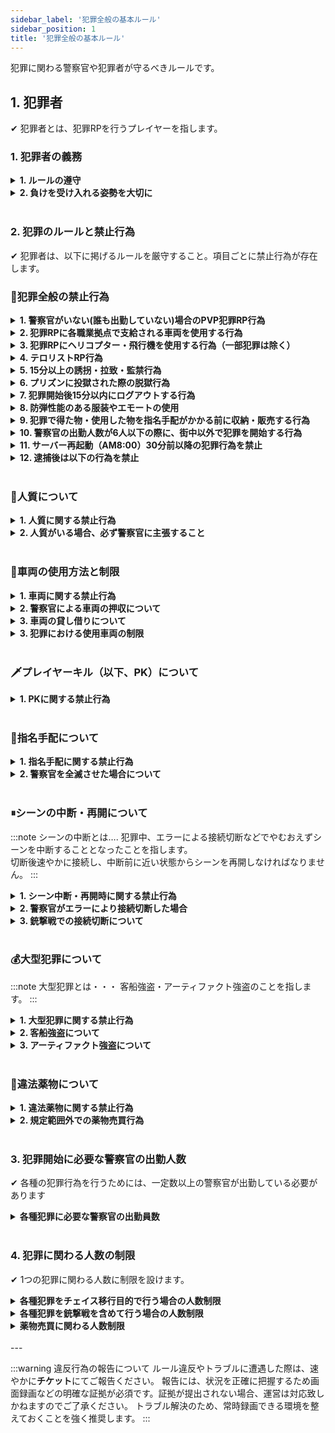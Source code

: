 ```yaml
---
sidebar_label: '犯罪全般の基本ルール'
sidebar_position: 1
title: '犯罪全般の基本ルール'
---
```


犯罪に関わる警察官や犯罪者が守るべきルールです。


## 1. 犯罪者
✔ 犯罪者とは、犯罪RPを行うプレイヤーを指します。

### 1. 犯罪者の義務

<details>
<summary><strong>1. ルールの遵守</strong></summary>
<div>
以下に記載するルールは、RPにおける整合性を保ち、他プレイヤーのRPを尊重するために必要不可欠なものです。<br/>
すべてのプレイヤーが円滑にプレイできるよう、必ず遵守してください。
</div>
</details>

<details>
<summary><strong>2. 負けを受け入れる姿勢を大切に</strong></summary>
<div>
犯罪RPを行う以上、警察官に捕まったり負けたりする展開もRPの一部と理解し、<br/>
「勝つためのRP」ではなく、「面白いストーリーを作るためのRP」を心がけましょう。
</div>
</details>

<br/>

### 2. 犯罪のルールと禁止行為
✔ 犯罪者は、以下に掲げるルールを厳守すること。項目ごとに禁止行為が存在します。

### 🚫犯罪全般の禁止行為

<details>
<summary><strong>1. 警察官がいない(誰も出勤していない)場合のPVP犯罪RP行為</strong></summary>
<div>
強盗・誘拐・殺人・プレイヤーから車両を盗むなどの PVP (プレイヤー対プレイヤー) 犯罪行為はできません。
</div>
</details>

<details>
<summary><strong>2. 犯罪RPに各職業拠点で支給される車両を使用する行為</strong></summary>
<div>
タクシーをしながら犯罪をする仲間を探す、指名手配された場合の潜伏場所を探す、逃走ルートを下見する、
といった犯罪準備行為に使用することは可能とします。
</div>
</details>

<details>
<summary><strong>3. 犯罪RPにヘリコプター・飛行機を使用する行為（一部犯罪は除く）</strong></summary>
<div>
客船強盗を除く。
</div>
</details>

<details>
<summary><strong>4. テロリストRP行為</strong></summary>
<div>
非のない一般市民を巻き込む犯罪RPは禁止です。<br/>
現実には起こることがあるかもしれませんが、kogamaiGTAではこれを許可することはありません。
</div>
</details>

<details>
<summary><strong>5. 15分以上の誘拐・拉致・監禁行為</strong></summary>
<div>
15分以内であっても、正当な理由のない実施、もしくは反復的にこれを行うことは、禁止です。
</div>
</details>

<details>
<summary><strong>6. プリズンに投獄された際の脱獄行為</strong></summary>
<div>
いかなる理由があったとしても脱獄を禁止します。<br/>
尚、プリズン内でのパルクールの使用は想定外の動作を発生させる恐れがある為、細心の注意を払うこと。<br/>
意図せず使用し、脱獄となった場合でも違反となる場合がありますので十分注意して下さい。
</div>
</details>

<details>
<summary><strong>7. 犯罪開始後15分以内にログアウトする行為</strong></summary>
<div>
ログアウトした場合「永久指名手配」となります。<br/>
※通常指名手配の場合、指名手配時間の半分が経過するまでログアウトすることはできません。<br/>
※永久指名手配中に再度永久指名手配になる行為をした場合、サーバー追放対象となります。<br/>

 :::note 例) 12:00に空き巣を行った。<br/>
 　→指名手配がかからず12:16以降にログアウトは可。<br/>
 　→12:10に「12:40まで」と指名手配がかかった場合、12:25以降にログアウト可。<br/>
 　→指名手配がかからず12:10にログアウトした場合、永久指名手配。
 :::
</div>
</details>

<details>
<summary><strong>8. 防弾性能のある服装やエモートの使用</strong></summary>
<div>
防弾性がある服飾や装飾、エモートは、すべて禁止です。
</div>
</details>

<details>
<summary><strong>9. 犯罪で得た物・使用した物を指名手配がかかる前に収納・販売する行為</strong></summary>
<div>
指名手配通知後に収納・販売すること。
</div>
</details>

<details>
<summary><strong>10. 警察官の出勤人数が6人以下の際に、街中以外で犯罪を開始する行為</strong></summary>
<div>
犯罪が可能な範囲は下記画像を参照してください。
<img src="https://gta-media.kogamai.com/image%2F1f4494e65591b623.png" width="80%" />
</div>
</details>

<details>
<summary><strong>11. サーバー再起動（AM8:00）30分前以降の犯罪行為を禁止</strong></summary>
<div>
30分前にアナウンスが流れます。それ以降の故意的な犯罪は禁止です。
</div>
</details>

<details>
<summary><strong>12. 逮捕後は以下の行為を禁止</strong></summary>
<div>

 <details>
 <summary><strong>1. 警察官に手錠・連行されている状態で無線などの連絡手段を使用する行為（ボタン連打含む）</strong></summary>
 <div>
 留置所に入れられた際も同様に、無線・スマホ電話の使用を禁止します。
 </div>
 </details>

 <details>
 <summary><strong>2. 警察署内でパルクールを使用する行為</strong></summary>
 <div>
 建物をすり抜ける可能性があり、意図していなくてもグリッチ行為として違反とみなさますのでご注意ください。
 </div>
 </details>

 <details>
 <summary><strong>3.留置所内で、殴り・武器などを使用する行為</strong></summary>
 <div>
 必要な場合は警察官の許可を得ること。
 </div>
 </details>

</div>
</details>

<br/>

### 🧍人質について

<details>
<summary><strong>1. 人質に関する禁止行為</strong></summary>
<div>


<details>
<summary><strong>1. 談合・買収した人間を人質と偽装する行為</strong></summary>
<div>
犯罪経験の有無は問いませんが、以前共犯となった事件簿が発見された場合人質とみなされない場合があります。<br/>
※警察事件簿にて全て記録されています。
</div>
</details>

<details>
<summary><strong>2. 警察官との人質解放交渉が終わる前に逃走する行為</strong></summary>
<div>
人質の解放条件として警察官へ一定程度の要求を行うことができます。どの程度の要求を呑むかはその場の警察官が判断します。<br/>
原則2種類要求することができ、指名手配中は1種類のみとなります。条件の一部例は以下の通りです。<br/>

<ul>
  <li>チェイス開始後、1分間警察ヘリコプターで追跡させない</li>
  <li>チェイス開始後、車両からのアタックを一定時間禁止させる</li>
  <li>スパイク・ゲートの使用を禁止させる　　　　　　　　　　　　　　　　等</li>　
</ul>

</div>
</details>

<details>
<summary><strong>3. 人質解放交渉中に発砲（威嚇射撃含む）また、警察官を殺す行為</strong></summary>
<div>
交渉後のチェイス中に、逃げる手段として発砲することは可能。
</div>
</details>

</div>
</details>

<details>
<summary><strong>2. 人質がいる場合、必ず警察官に主張すること</strong></summary>
<div>
警察官が監視カメラや現場の状況を確認した際に、人質が見える位置にいない場合、人質がいないと判断されます。<br/>
人質をとっていない場合、警察官は実銃での制圧を行います。<br/>
全ての犯罪において、1人で行い人質をとる場合は警察官が到着する前に人質に銃を向けて待機し、<br/>
到着した警察官に対し「人質がいる、はいってくるな」などの脅し文言で人質がいることを必ず主張すること。
</div>
</details>

<br/>

### 🚗車両の使用方法と制限

<details>
<summary><strong>1. 車両に関する禁止行為</strong></summary>
<div>
<ui>
  <li>車両で建物の入口等をふさぐ行為</li>
  <li>犯罪に使用した車両を、警察官に押収される、または指名手配時間が終了する前に車庫へしまう行為</li>
  <li>徒歩状態の相手に対し、意図して車両を使って殺害する（以下、VPK）行為</li>
  <li>VPKから犯罪を開始する行為</li>
</ui>
</div>
</details>

<details>
<summary><strong>2. 警察官による車両の押収について</strong></summary>
<div>
押収された車両が時間制限により取り出せない場合、警察官へ連絡し、一定金額支払うことですぐに出庫することが可能です。
</div>
</details>

<details>
<summary><strong>3. 車両の貸し借りについて</strong></summary>
<div>
犯罪に使用された車両の持ち主は、犯人に盗難された場合を除き原則共犯とみなされます。
</div>
</details>

<details>
<summary><strong>3. 犯罪における使用車両の制限</strong></summary>
<div>
Virtue・Powersurge・Shinobi・Shinobi Outlaw・Hakuchou Dragは１犯罪につき１台のみ使用可能です。
</div>
</details>

<br/>

### 🗡️プレイヤーキル（以下、PK）について

<details>
<summary><strong>1. PKに関する禁止行為</strong></summary>
<div>

<details>
<summary><strong>1. 殺す意思や意図を伝えずにPKする行為</strong></summary>
<div>
原則「以前伝えた」などは認められない。「毎回」意思や意図の伝達が必要です。<br/>
試し撃ちをしたかった・何となく視界に入ったから・嫌がらせ目的・PKしてみたかった、等に類似する物は全て理由にはなりません。<br/>
反撃・返り討ちにする場合も同様です。
</div>
</details>

<details>
<summary><strong>2. 同じプレイヤーを何度も殺し続ける行為</strong></summary>
<div>
理由があっても、PKはワンシーンにつき原則１回までとすること。
</div>
</details>

<details>
<summary><strong>3. 犯罪シーンが開始していない状態で警察官をPKする行為</strong></summary>
<div>
警官に呼び止められた際、自身に対して不利益な条件を突き付けられ、口頭で断ったが尚警官が引かなかった場合に殺害可能とします。<br/>
「以前捕まった」「この警察官が嫌いだから」などの理由で殺害することはできません。<br/>
犯罪後の逃走中、指名手配中は犯罪シーン中となる為例外です。
</div>
</details>

</div>
</details>

<br/>

### 🔎指名手配について

<details>
<summary><strong>1. 指名手配に関する禁止行為</strong></summary>
<div>

<details>
<summary><strong>1. 指名手配時間が半分を過ぎる前にログアウトする行為</strong></summary>
<div>
指名手配時間が半分を過ぎた場合、一時ログアウトが可能です。時間終了後にログインしても問題ありません。
</div>
</details>

<details>
<summary><strong>2. 密閉された建物へ侵入・隠れる行為</strong></summary>
<div>
立体駐車場・地下通路/線路を除く、四方を囲まれ全方位どこからみても目視できない空間へ入り、指名手配時間をやり過ごす行為は禁止です。<br/>
修理のため整備工場へ入る・食料調達のために飲食店へ入る等、一時的に必要な作業のために入ることは可能。作業が終わり次第速やかに出ること。
</div>
</details>

<details>
<summary><strong>3. 海上に逃げる行為</strong></summary>
<div>
例外として海上に関係する強盗の場合、一時的に海への逃走は可能ですが指名手配がかけられた後速やかに陸地に戻ること。
</div>
</details>

<details>
<summary><strong>4. 大型犯罪に参加する行為</strong></summary>
<div>
大型犯罪以外は指名手配中でも新たに開始することができます。
</div>
</details>

<details>
<summary><strong>5. 指名手配を6回以上重複させる行為</strong></summary>
<div>
罪状の種類にかかわらず、指名手配が5回目になった時点で罪を清算するまで追加の犯罪は一切禁止とします。
</div>
</details>

</div>
</details>

<details>
<summary><strong>2. 警察官を全滅させた場合について</strong></summary>
<div>
警察官が蘇生され次第、指名手配がかかります。
</div>
</details>

<br/>

###  ⏸シーンの中断・再開について
:::note シーンの中断とは….
犯罪中、エラーによる接続切断などでやむおえずシーンを中断することとなったことを指します。<br/>
切断後速やかに接続し、中断前に近い状態からシーンを再開しなければなりません。
:::

<details>
<summary><strong>1. シーン中断・再開時に関する禁止行為</strong></summary>
<div>

<details>
<summary><strong>1. 意図的に時間を置いてからログインする行為</strong></summary>
<div>
</div>
</details>

<details>
<summary><strong>2. チェイス中にシーンが中断し復帰後、警察官からの発砲がない状態で銃撃に切り替える行為</strong></summary>
<div>
</div>
</details>

<details>
<summary><strong>3. 復帰後、警察官を騙し隙をついて逃走する行為</strong></summary>
<div>
復帰した際、警察官がおらず再逃走が可能であればそのままシーンを再開することは可能です。
</div>
</details>


<details>
<summary><strong>4. その他、エラー落ちを逆手に取って有利になるよう立ち回る行為</strong></summary>
<div>
</div>
</details>

</div>
</details>

<details>
<summary><strong>2. 警察官がエラーにより接続切断した場合</strong></summary>
<div>
以下の状態で警察官が接続切断した際に周りに他の警察官がいない場合、切断した警察官が復帰するまでシーンを中断してください。<br/>
ほう助など第三者が関わることはできません。
<ui>
  <li>手錠をかけようとした際</li>
  <li>護送しようとした際</li>
  <li>護送状態、および手錠をされパトカーに乗せられていた際</li>
</ui>
</div>
</details>

<details>
<summary><strong>3. 銃撃戦での接続切断について</strong></summary>
<div>
銃撃戦を伴う犯罪にて、銃撃戦中にエラーにより接続切断が発生した場合、そのプレイヤーは死亡判定となり戦闘への復帰や逃走をすることはできません。<br/>
再接続後、手を挙げてその場で待機してください。警察官に見つからなかった場合であっても逃走せず自首してください。
</div>
</details>

<br/>

### 💰大型犯罪について
:::note 大型犯罪とは・・・
客船強盗・アーティファクト強盗のことを指します。
:::

<details>
<summary><strong>1. 大型犯罪に関する禁止行為</strong></summary>
<div>

<details>
<summary><strong>1. ギャングメンバー以外のみで大型犯罪を開始する行為</strong></summary>
<div>
ギャングに属したメンバーが、傭兵として別ギャングメンバー、半グレを雇う事は可能。
</div>
</details>

<details>
<summary><strong>2. 大型専用戦闘服を着用せずに大型犯罪をする行為</strong></summary>
<div>
各ギャング、大型専用の戦闘服を作ること。（完成した戦闘服は警察が写真を撮り共有します。）<br/>
別ギャングメンバーや傭兵を雇う場合も含め、全員各ギャングが定めた戦闘服1種類の着用に統一すること。
</div>
</details>

<details>
<summary><strong>3. 大型犯罪の指名手配中に服を脱ぐ、着替える行為</strong></summary>
<div>
大型犯罪を行った者は指名手配が終わる前に服装を変更することはできません。

警察官は、犯行現場で着用されていた戦闘服のギャング色で指名手配通知を出します。<br/>
誤認逮捕を避けるため、その犯罪に関与していないメンバーは戦闘服を着用しないようにすること。
</div>
</details>

</div>
</details>

<details>
<summary><strong>2. 客船強盗について</strong></summary>
<div>
警察官が6人以上かつ、救急隊が1人以上出勤している場合に開始可能とする。※「受注」ではなく「開始」です。<br/>
アーティファクト・現金は必ず全て盗ること。<br/>

殲滅戦中、客船から海へ落下した場合、そのプレイヤーは死亡判定となります。船尾にあがり手を挙げて待機してください。<br/>
逃走は、船・車(各2台まで：台数制限内で乗り換え可)・ヘリコプター(1台まで)のみ使用可能です。<br/>
※逃走開始タイミングは警察車両（船・ヘリ含む）が視認でき次第可能となります。
</div>
</details>

<details>
<summary><strong>3. アーティファクト強盗について</strong></summary>
<div>
警察官が6人以上かつ、救急隊が1人以上出勤している場合に開始可能とする。※「受注」ではなく「開始」です。<br/>
アーティファクト強盗において以下の行為を禁止します。<br/>
<ui>
  <li>ドライブバイ(車両に乗った状態で銃を撃つ行為)</li>
  <li>航空機の使用</li>
  <li>海上への逃走</li>
  <li>赤枠範囲(画像)から出た後の再侵入</li>
  <li>緑高速道路からの撃ちおろし・陣取り</li>
</ui>
<img src="https://gta-media.kogamai.com/image%2F0f967ba328a2196f.png" width="60%" />
</div>
</details>

<br/>

### 🌿違法薬物について
<details>
<summary><strong>1. 違法薬物に関する禁止行為</strong></summary>
<div>

<details>
<summary><strong>1. 中型以上の強盗犯罪発生時の薬物売買行為</strong></summary>
<div>
中型以上の強盗犯罪とは、空き巣・ATM強盗・店舗強盗以外の強盗系犯罪のことを指します。
</div>
</details>

</div>
</details>

<details>
<summary><strong>2. 規定範囲外での薬物売買行為</strong></summary>
<div>
以下の場所・対象への薬物売買は禁止です。
 <ul>
   <li>街中(6000～9000)以外の場所（下記画像参照）</li>
   <li>ギャングの島以外の場所（下記画像参照）</li>
   <li>地下や屋内のNPCへの売買</li>
 </ul>
<img src="https://gta-media.kogamai.com/image%2F6a630e6a20c57732.png" width="50%" />
</div>
</details>

<br/>

### 3. 犯罪開始に必要な警察官の出勤人数
✔ 各種の犯罪行為を行うためには、一定数以上の警察官が出勤している必要があります

<details>
<summary><strong>各種犯罪に必要な警察官の出勤員数</strong></summary>
<div>


<table>
  <thead>
    <tr>
      <th scope="col">犯罪（罪状）</th>
      <th scope="col">警察官の出勤人数</th>
    </tr>
  </thead>
  <tbody>
    <tr>
      <th scope="row">空き巣</th>
      <td><center>2人</center></td>
    </tr>
    <tr>
      <th scope="row">ATM強盗</th>
      <td><center>2人</center></td>
    </tr>
    <tr>
      <th scope="row">店舗強盗</th>
      <td><center>3人</center></td>
    </tr>
    <tr>
      <th scope="row">ヴァンジェリコ宝石強盗</th>
      <td><center>4人</center></td>
    </tr>
    <tr>
      <th scope="row">軍事物資輸送車両強盗</th>
      <td><center>4人</center></td>
    </tr>
    <tr>
      <th scope="row">フリーサ銀行強盗</th>
      <td><center>5人</center></td>
    </tr>
    <tr>
      <th scope="row">【大型】客船強盗</th>
      <td><center>6人</center></td>
    </tr>
    <tr>
      <th scope="row">【大型】アーティファクト強盗</th>
      <td><center>6人</center></td>
    </tr>
    <tr>
      <th scope="row">薬物売買(市民)</th>
      <td><center>4人</center></td>
    </tr>
    <tr>
      <th scope="row">薬物売買(売人)</th>
      <td><center>3人</center></td>
    </tr>
  </tbody>
</table>

</div>
</details>

<br/>

### 4. 犯罪に関わる人数の制限
✔ 1つの犯罪に関わる人数に制限を設けます。

<details>
<summary><strong>各種犯罪をチェイス移行目的で行う場合の人数制限</strong></summary>
<div>

<table>
  <thead>
    <tr>
      <th scope="col">犯罪（罪状）</th>
      <th scope="col">犯罪者</th>
    </tr>
  </thead>
  <tbody>
    <tr>
      <th scope="row">空き巣</th>
      <td><center>1～2人</center></td>
    </tr>
    <tr>
      <th scope="row">ATM強盗</th>
      <td><center>1～2人</center></td>
    </tr>
    <tr>
      <th scope="row">店舗強盗</th>
      <td><center>1～2人</center></td>
    </tr>
    <tr>
      <th scope="row">ヴァンジェリコ宝石強盗</th>
      <td><center>1～2人</center></td>
    </tr>
    <tr>
      <th scope="row">フリーサ銀行強盗</th>
      <td><center>1～2人</center></td>
    </tr>
    <tr>
      <th scope="row">軍事物資輸送車両強盗</th>
      <td><center>1～3人</center></td>
    </tr>
    <tr>
      <th scope="row">【大型】客船強盗</th>
      <td><center>2～4人</center></td>
    </tr>
    <tr>
      <th scope="row">【大型】アーティファクト強盗</th>
      <td><center>2～4人</center></td>
    </tr>
  </tbody>
</table>

※逃走ほう助は表記の人数に含まれます。
</div>
</details>

<details>
<summary><strong>各種犯罪を銃撃戦を含めて行う場合の人数制限</strong></summary>
<div>

<table>
  <thead>
    <tr>
      <th scope="col">犯罪（罪状）</th>
      <th scope="col">犯罪者</th>
      <th scope="col">警察官</th>
    </tr>
  </thead>
  <tbody>
    <tr>
      <th scope="row">空き巣</th>
      <td><center>1～2人</center></td>
      <td><center>2～6人</center></td>
    </tr>
    <tr>
      <th scope="row">ATM強盗</th>
      <td><center>1～2人</center></td>
      <td><center>2～4人</center></td>
    </tr>
    <tr>
      <th scope="row">店舗強盗</th>
      <td><center>1～3人</center></td>
      <td><center>2～6人</center></td>
    </tr>
    <tr>
      <th scope="row">ヴァンジェリコ宝石強盗</th>
      <td><center>1～4人</center></td>
      <td><center>4～8人</center></td>
    </tr>
    <tr>
      <th scope="row">フリーサ銀行強盗</th>
      <td><center>1～5人</center></td>
      <td><center>4～10人</center></td>
    </tr>
    <tr>
      <th scope="row">軍事物資輸送車両強盗</th>
      <td><center>1～3人</center></td>
      <td><center>4～6人</center></td>
    </tr>
    <tr>
      <th scope="row">【大型】客船強盗</th>
      <td><center>2～4人</center></td>
      <td><center>1～2人</center></td>
    </tr>
    <tr>
      <th scope="row">【大型】アーティファクト強盗</th>
      <td><center>2～4人</center></td>
      <td><center>6～8人</center></td>
    </tr>
  </tbody>
</table>

※逃走ほう助は表記の人数に含まれます。<br/>
※人数を超過して行いたい場合、事前に警察官へ相談してください。<br/>
　ただし、嫌がらせ目的や悪質と判断された場合は、警察官から許可されていたとしても人数超過違反となる可能性があります。<br/>
※現場の監視カメラが壊されていた場合、警察官は銃撃戦を想定して出動します。
</div>
</details>

<details>
<summary><strong>薬物売買に関わる人数制限</strong></summary>
<div>

<table>
  <thead>
    <tr>
      <th scope="col">犯罪（罪状）</th>
      <th scope="col">犯罪者</th>
      <th scope="col">警察官</th>
    </tr>
  </thead>
  <tbody>
    <tr>
      <th scope="row">薬物売買</th>
      <td><center>1～3人</center></td>
      <td><center>1～6人</center></td>
    </tr>
  </tbody>
</table>

※警察官は薬物売買通報で急行した際、現場敷地内にいる市民に向けて実銃での先撃ちが許可されています。
</div>
</details>

<br/>
---

:::warning 違反行為の報告について
ルール違反やトラブルに遭遇した際は、速やかに<strong>チケット</strong>にてご報告ください。
報告には、状況を正確に把握するため画面録画などの明確な証拠が必須です。証拠が提出されない場合、運営は対応致しかねますのでご了承ください。
トラブル解決のため、常時録画できる環境を整えておくことを強く推奨します。
:::